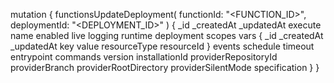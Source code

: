 mutation {
    functionsUpdateDeployment(
        functionId: "<FUNCTION_ID>",
        deploymentId: "<DEPLOYMENT_ID>"
    ) {
        _id
        _createdAt
        _updatedAt
        execute
        name
        enabled
        live
        logging
        runtime
        deployment
        scopes
        vars {
            _id
            _createdAt
            _updatedAt
            key
            value
            resourceType
            resourceId
        }
        events
        schedule
        timeout
        entrypoint
        commands
        version
        installationId
        providerRepositoryId
        providerBranch
        providerRootDirectory
        providerSilentMode
        specification
    }
}
